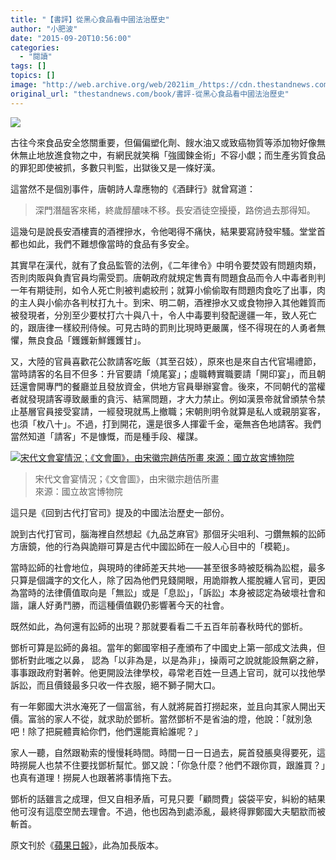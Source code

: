 ```yaml
---
title: "【書評】從黑心食品看中國法治歷史"
author: "小肥波"
date: "2015-09-20T10:56:00"
categories:
  - "閱讀"
tags: []
topics: []
image: "http://web.archive.org/web/2021im_/https://cdn.thestandnews.com/media/photos/cache/0010676453_SEpC1_1200x0_nKxsG_1200x0.png"
original_url: "thestandnews.com/book/書評-從黑心食品看中國法治歷史"
---
```

![](http://web.archive.org/web/2021im_/https://cdn.thestandnews.com/media/photos/cache/0010676453_SEpC1_1200x0_nKxsG_1200x0.png)

古往今來食品安全悠關重要，但偏偏塑化劑、餿水油又或致癌物質等添加物好像無休無止地放進食物之中，有網民就笑稱「強國鍊金術」不容小覷；而生產劣質食品的罪犯即使被抓，多數只判監，出獄後又是一條好漢。

這當然不是個別事件，唐朝詩人韋應物的《酒肆行》就曾寫道：

> 深門潛醞客來稀，終歲醇醲味不移。長安酒徒空擾擾，路傍過去那得知。

這幾句是說長安酒樓賣的酒裡摻水，令他喝得不痛快，結果要寫詩發牢騷。堂堂首都也如此，我們不難想像當時的食品有多安全。

其實早在漢代，就有了食品監管的法例，《二年律令》中明令要焚毀有問題肉類，否則肉販與負責官員均需受罰。唐朝政府就規定售賣有問題食品而令人中毒者則判一年有期徒刑，如令人死亡則被判處絞刑；就算小偷偷取有問題肉食吃了出事，肉的主人與小偷亦各判杖打九十。到宋、明二朝，酒裡摻水又或食物摻入其他雜質而被發現者，分別至少要杖打六十與八十，令人中毒要判發配邊疆一年，致人死亡的，跟唐律一樣絞刑侍候。可見古時的罰則比現時更嚴厲，怪不得現在的人勇者無懼，無良食品「鑊鑊新鮮鑊鑊甘」。

又，大陸的官員喜歡花公款請客吃飯（其至召妓），原來也是來自古代官場禮節，當時請客的名目不但多：升官要請「燒尾宴」；虛職轉實職要請「開印宴」，而且朝廷還會開專門的餐廳並且發放資金，供地方官員舉辦宴會。後來，不同朝代的當權者就發現請客導致嚴重的貪污、結黨問題，才大力禁止。例如漢景帝就曾頒禁令禁止基層官員接受宴請，一經發現就馬上撤職；宋朝則明令就算是私人或親朋宴客，也須「枚八十」。不過，打到開花，還是很多人揮霍千金，毫無吝色地請客。我們當然知道「請客」不是慷慨，而是種手段、權謀。

[![宋代文會宴情況；《文會圖》，由宋徽宗趙佶所畫
來源：國立故宮博物院](http://web.archive.org/web/2021im_/https://cdn.thestandnews.com/media/photos/cache/t3_1_b21_l_8AKGt_1200x0.jpg)](http://web.archive.org/web/20210626000721/https://cdn.thestandnews.com/media/photos/cache/t3_1_b21_l_8AKGt_1200x0.jpg)

> 宋代文會宴情況；《文會圖》，由宋徽宗趙佶所畫  
來源：國立故宮博物院

這只是《回到古代打官司》提及的中國法治歷史一部份。

說到古代打官司，腦海裡自然想起《九品芝麻官》那個牙尖咀利、刁鑽無賴的訟師方唐鏡，他的行為與詭辯可算是古代中國訟師在一般人心目中的「模範」。

當時訟師的社會地位，與現時的律師差天共地——甚至很多時被貶稱為訟棍，最多只算是個識字的文化人，除了因為他們見錢開眼，用詭辯教人擺脫纏人官司，更因為當時的法律價值取向是「無訟」或是「息訟」，「訴訟」本身被認定為破壞社會和諧，讓人好勇鬥勝，而這種價值觀仍影響著今天的社會。

既然如此，為何還有訟師的出現？那就要看看二千五百年前春秋時代的鄧析。

鄧析可算是訟師的鼻祖。當年的鄭國宰相子產頒布了中國史上第一部成文法典，但鄧析對此嗤之以鼻， 認為「以非為是，以是為非」，操兩可之說就能設無窮之辭，事事跟政府對著幹。他更開設法律學校，尋常老百姓一旦遇上官司，就可以找他學訴訟，而且價錢最多只收一件衣服，絕不獅子開大口。

有一年鄭國大洪水淹死了一個富翁，有人就將屍首打撈起來，並且向其家人開出天價。富翁的家人不從，就求助於鄧析。當然鄧析不是省油的燈，他說：「就別急吧！除了把屍體賣給你們，他們還能賣給誰呢？」

家人一聽，自然跟勒索的慢慢耗時間。時間一日一日過去，屍首發脹臭得要死，這時撈屍人也禁不住要找鄧析幫忙。鄧又說：「你急什麼？他們不跟你買，跟誰買？」也真有道理！撈屍人也跟著將事情拖下去。

鄧析的話雖言之成理，但又自相矛盾，可見只要「顧問費」袋袋平安，糾紛的結果他可沒有這麼空閒去理會。不過，他也因為到處添亂，最終得罪鄭國大夫駟歂而被斬首。

原文刊於《[蘋果日報](http://web.archive.org/web/20210626000721/http://hk.apple.nextmedia.com/financeestate/art/20150920/19302115)》，此為加長版本。
